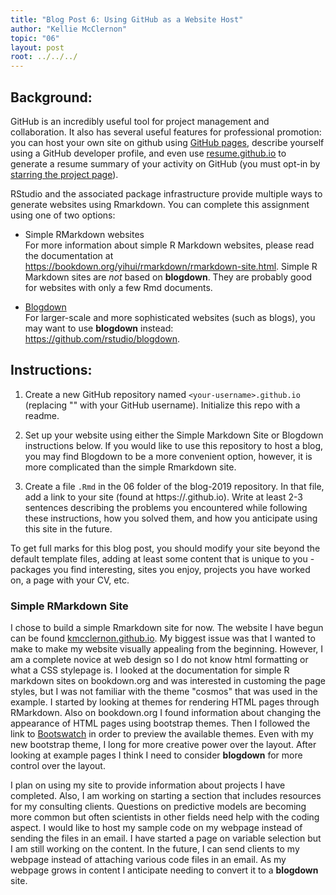```yaml
---
title: "Blog Post 6: Using GitHub as a Website Host"
author: "Kellie McClernon"
topic: "06"
layout: post
root: ../../../
---
```


## Background:

GitHub is an incredibly useful tool for project management and collaboration. It also has several useful features for professional promotion: you can host your own site on github using [GitHub pages](https://pages.github.com/), describe yourself using a GitHub developer profile, and even use [resume.github.io](http://resume.github.io/) to generate a resume summary of your activity on GitHub (you must opt-in by [starring the project page](https://github.com/resume/resume.github.com)). 

RStudio and the associated package infrastructure provide multiple ways to generate websites using Rmarkdown. You can complete this assignment using one of two options: 

- Simple RMarkdown websites    
For more information about simple R Markdown websites, please read the documentation at https://bookdown.org/yihui/rmarkdown/rmarkdown-site.html. Simple R Markdown sites are _not_ based on **blogdown**. They are probably good for websites with only a few Rmd documents.

- [Blogdown](https://github.com/rstudio/blogdown)    
For larger-scale and more sophisticated websites (such as blogs), you may want to use **blogdown** instead: https://github.com/rstudio/blogdown.

## Instructions:

1. Create a new GitHub repository named `<your-username>.github.io` (replacing "<your-username>" with your GitHub username). Initialize this repo with a readme.

2. Set up your website using either the Simple Markdown Site or Blogdown instructions below. If you would like to use this repository to host a blog, you may find Blogdown to be a more convenient option, however, it is more complicated than the simple Rmarkdown site. 

3. Create a file <LastnameFirstname>`.Rmd` in the 06 folder of the blog-2019 repository. In that file, add a link to your site (found at https://<your-username>.github.io). Write at least 2-3 sentences describing the problems you encountered while following these instructions, how you solved them, and how you anticipate using this site in the future. 

To get full marks for this blog post, you should modify your site beyond the default template files, adding at least some content that is unique to you - packages you find interesting, sites you enjoy, projects you have worked on, a page with your CV, etc.

### Simple RMarkdown Site

I chose to build a simple Rmarkdown site for now. The website I have begun can be found [kmcclernon.github.io](https://kmcclernon.github.io/). My biggest issue was that I wanted to make to make my website visually appealing from the beginning. However, I am a complete novice at web design so I do not know html formatting or what a CSS stylepage is. I looked at the documentation for simple R markdown sites on bookdown.org and was interested in customing the page styles, but I was not familiar with the theme "cosmos" that was used in the example. I started by looking at themes for rendering HTML pages through RMarkdown. Also on bookdown.org I found information about changing the appearance of HTML pages using bootstrap themes. Then I followed the link to [Bootswatch](https://bootswatch.com/3/) in order to preview the available themes. Even with my new bootstrap theme, I long for more creative power over the layout. After looking at example pages I think I need to consider **blogdown** for more control over the layout.  

I plan on using my site to provide information about projects I have completed. Also, I am working on starting a section that includes resources for my consulting clients. Questions on predictive models are becoming more common but often scientists in other fields need help with the coding aspect. I would like to host my sample code on my webpage instead of sending the files in an email. I have started a page on variable selection but I am still working on the content. In the future, I can send clients to my webpage instead of attaching various code files in an email. As my webpage grows in content I anticipate needing to convert it to a **blogdown** site.
